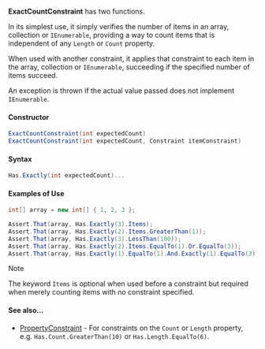 **ExactCountConstraint** has two functions. 

In its simplest use, it simply verifies the number of items in an array, collection or `IEnumerable`, providing a way to count items that is independent of any `Length` or `Count` property.

When used with another constraint, it applies that constraint to each item in the array, collection or  `IEnumerable`, succeeding if the specified number of items succeed. 

An exception is thrown if the actual value passed does not implement `IEnumerable`.

#### Constructor

```csharp
ExactCountConstraint(int expectedCount)
ExactCountConstraint(int expectedCount, Constraint itemConstraint)
```

#### Syntax

```csharp
Has.Exactly(int expectedCount)...
```

#### Examples of Use

```csharp
int[] array = new int[] { 1, 2, 3 };

Assert.That(array, Has.Exactly(3).Items);
Assert.That(array, Has.Exactly(2).Items.GreaterThan(1));
Assert.That(array, Has.Exactly(3).LessThan(100));
Assert.That(array, Has.Exactly(2).Items.EqualTo(1).Or.EqualTo(3));
Assert.That(array, Has.Exactly(1).EqualTo(1).And.Exactly(1).EqualTo(3));
```

> [!NOTE]
> The keyword `Items` is optional when used before a constraint but required when  merely counting items with no constraint specified.

#### See also...
 * [PropertyConstraint](PropertyConstraint.md) - For constraints on the `Count` or `Length` property, e.g. `Has.Count.GreaterThan(10)` or `Has.Length.EqualTo(6)`.
